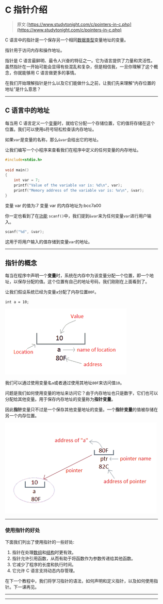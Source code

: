 # C 指针介绍

> 原文:[https://www.studytonight.com/c/pointers-in-c.php](https://www.studytonight.com/c/pointers-in-c.php)

C 语言中的指针是一个保存另一个相同[数据类型](datatype-in-c.php)变量地址的变量。

指针用于访问内存和操作地址。

指针是 C 语言最鲜明、最令人兴奋的特征之一。它为语言提供了力量和灵活性。虽然指针在一开始可能会显得有些混乱和复杂，但是相信我，一旦你理解了这个概念，你就能够用 C 语言做更多的事情。

在我们开始理解指针是什么以及它们能做什么之前，让我们先来理解“内存位置的地址”是什么意思？

* * *

## C 语言中的地址

每当用 C 语言定义一个[变量](variables-in-c.php)时，就给它分配一个存储位置，它的值将存储在这个位置。我们可以使用`&`符号轻松检查该内存地址。

如果`var`是变量的名称，那么`&var`会给出它的地址。

让我们编写一个小程序来查看我们在程序中定义的任何变量的内存地址。

```cpp
#include<stdio.h>

void main()
{
    int var = 7;
    printf("Value of the variable var is: %d\n", var);
    printf("Memory address of the variable var is: %x\n", &var);
}
```

变量 var 的值为:7 变量 var 的内存地址为:bcc7a00

你一定也看到了在[功能](user-defined-functions-in-c.php) `scanf()`中，我们提到`&var`来为任何变量`var`进行用户输入。

```cpp
scanf("%d", &var);
```

这用于将用户输入的值存储到变量`var`的地址。

* * *

## 指针的概念

每当在程序中声明一个**变量**时，系统在内存中为该变量分配一个位置，即一个地址，以保存分配的值。这个位置有自己的地址号码，我们刚刚在上面看到了。

让我们假设系统已经为变量`a`分配了内存位置`80F`。

`int a = 10;`

![storage of variable in C](img/c33b74081b60acf203db00a7c0474b4f.png)

我们可以通过使用变量名`a`或者通过使用其地址`80F`来访问值`10`。

问题是我们如何使用变量的地址来访问它？由于内存地址也只是数字，它们也可以分配给其他变量。用于保存内存地址的变量称为**指针变量**。

因此**指针**变量只不过是一个保存其他变量地址的变量。一个**指针变量**的值被存储在另一个内存位置。

![Pointer to a variable](img/63af7858ba040084d1f97ff992cf1a67.png)

* * *

### 使用指针的好处

下面我们列出了使用指针的一些好处:

1.  指针在处理[数组](arrays-in-c.php)和[结构](structures-in-c.php)时更有效。
2.  指针允许引用函数，从而有助于将函数作为参数传递给其他函数。
3.  它减少了程序的长度和执行时间。
4.  它允许 C 语言支持动态内存管理。

在下一个教程中，我们将学习指针的语法，如何声明和定义指针，以及如何使用指针。下一课再见。

* * *

* * *